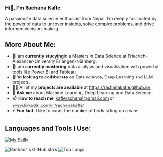 ### Hi👋, I'm Rachana Kafle
A passionate data science enthusiast from Nepal. I'm deeply fascinated by the power of data to uncover insights, solve complex problems, and drive informed decision-making.

## More About Me:

- 🔭I am **currently studying**in a Masters in Data Science at Friedrich-Alexander-University Erlangen-Nürnberg.
- 🌱I am **currently mastering** data analysis and visualization with powerful tools like Power BI and Tableau
- 👯**I’m looking to collaborate** on Data science, Deep Learning and LLM projects.
- 👨‍💻 All of my **projects are available** at https://rachanakafle.github.io/
- 💬 **Ask me** about Machine Learning, Deep Learning and Data Science.
- 📫 **How to reach me**: kaflerachana1@gmail.com or www.linkedin.com/in/rachanakafle/
- ⚡ **Fun fact**: I like to count the number of birds sitting on a wire.
  
## Languages and Tools I Use:
[![My Skills](https://skillicons.dev/icons?i=python,docker,linux,Latex,js,html,css)](https://skillicons.dev)
  
![Rachana's GitHub stats](https://github-readme-stats.vercel.app/api?username=rachanakafle&show_icons=true&theme=dark)
![Top Langs](https://github-readme-stats.vercel.app/api/top-langs/?username=rachanakafle&layout=compact)

